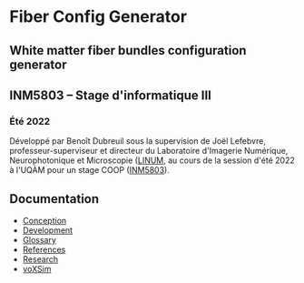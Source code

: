 # Fiber Config Generator

## White matter fiber bundles configuration generator


## INM5803 – Stage d'informatique III

### Été 2022

Développé par Benoît Dubreuil sous la supervision de Joël Lefebvre, professeur-superviseur et directeur du Laboratoire
d'Imagerie Numérique, Neurophotonique et Microscopie ([LINUM](https://linum.info.uqam.ca/), au cours de la session d'été
2022 à l'UQÀM pour un stage COOP ([INM5803](https://etudier.uqam.ca/cours?sigle=INM5803)).


## Documentation

- [Conception](doc/conception.md)
- [Development](doc/development.md)
- [Glossary](doc/glossary.md)
- [References](doc/references.md)
- [Research](doc/research.md)
- [voXSim](doc/voxsim.md)
